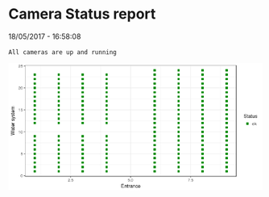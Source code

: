 Camera Status report
================
18/05/2017 - 16:58:08

    All cameras are up and running

![](camreport_files/figure-markdown_github/unnamed-chunk-2-1.png)
